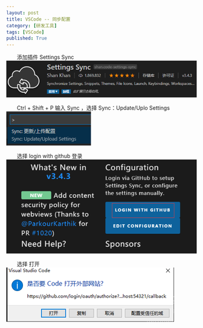 ```yaml
---
layout: post
title: VSCode -- 同步配置
category: [研发工具]
tags: [VSCode]
published: True
---
```



　　添加插件 Settings Sync
<left><img src="/public/img/VSCode同步配置/1.png"></left>


　　Ctrl + Shift + P  输入  Sync  ，选择 Sync：Update/Uplo Settings
<left><img src="/public/img/VSCode同步配置/2.png"></left>


　　选择 login with github 登录
<left><img src="/public/img/VSCode同步配置/3.png"></left>


　　选择  打开  
<left><img src="/public/img/VSCode同步配置/4.png"></left>



